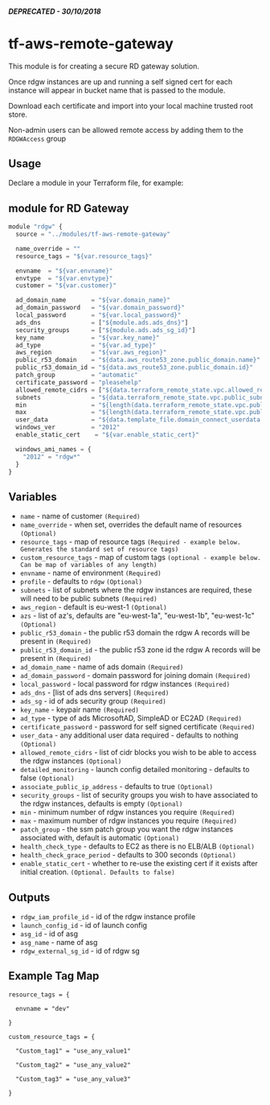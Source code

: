###### **DEPRECATED - 30/10/2018**

tf-aws-remote-gateway
========================

This module is for creating a secure RD gateway solution.

Once rdgw instances are up and running a self signed cert for each instance will appear in bucket name that is passed to the module.

Download each certificate and import into your local machine trusted root store.

Non-admin users can be allowed remote access by adding them to the `RDGWAccess` group

Usage
-----

Declare a module in your Terraform file, for example:

## module for RD Gateway

```js
module "rdgw" {
  source = "../modules/tf-aws-remote-gateway"

  name_override = ""
  resource_tags = "${var.resource_tags}"

  envname  = "${var.envname}"
  envtype  = "${var.envtype}"
  customer = "${var.customer}"

  ad_domain_name       = "${var.domain_name}"
  ad_domain_password   = "${var.domain_password}"
  local_password       = "${var.local_password}"
  ads_dns              = ["${module.ads.ads_dns}"]
  security_groups      = ["${module.ads.ads_sg_id}"]
  key_name             = "${var.key_name}"
  ad_type              = "${var.ad_type}"
  aws_region           = "${var.aws_region}"
  public_r53_domain    = "${data.aws_route53_zone.public_domain.name}"
  public_r53_domain_id = "${data.aws_route53_zone.public_domain.id}"
  patch_group          = "automatic"
  certificate_password = "pleasehelp"
  allowed_remote_cidrs = ["${data.terraform_remote_state.vpc.allowed_remote_cidrs}"]
  subnets              = "${data.terraform_remote_state.vpc.public_subnets}"
  min                  = "${length(data.terraform_remote_state.vpc.public_subnets)}"
  max                  = "${length(data.terraform_remote_state.vpc.public_subnets)}"
  user_data            = "${data.template_file.domain_connect_userdata.rendered}"
  windows_ver          = "2012"
  enable_static_cert    = "${var.enable_static_cert}"

  windows_ami_names = {
    "2012" = "rdgw*"
  }
}
```

Variables
---------

- `name`                        - name of customer `(Required)`
- `name_override`               - when set, overrides the default name of resources `(Optional)`
- `resource_tags`               - map of resource tags `(Required - example below. Generates the standard set of resource tags)`
- `custom_resource_tags`        - map of custom tags `(optional - example below. Can be map of variables of any length)`
- `envname`                     - name of environment `(Required)`
- `profile`                     - defaults to `rdgw` `(Optional)`
- `subnets`                     - list of subnets where the rdgw instances are required, these will need to be public subnets `(Required)`
- `aws_region`                  - default is eu-west-1 `(Optional)`
- `azs`                         - list of az's, defaults are "eu-west-1a", "eu-west-1b", "eu-west-1c" `(Optional)`
- `public_r53_domain`           - the public r53 domain the rdgw A records will be present in `(Required)`
- `public_r53_domain_id`        - the public r53 zone id the rdgw A records will be present in `(Required)`
- `ad_domain_name`              - name of ads domain `(Required)`
- `ad_domain_password`          - domain password for joining domain `(Required)`
- `local_password`              - local password for rdgw instances `(Required)`
- `ads_dns`                     - [list of ads dns servers] `(Required)`
- `ads_sg`                      - id of ads security group `(Required)`
- `key_name`                    - keypair name `(Required)`
- `ad_type`                     - type of ads MicrosoftAD, SimpleAD or EC2AD `(Required)`
- `certificate_password`        - password for self signed certificate `(Required)`
- `user_data`                   - any additional user data required - defaults to nothing `(Optional)`
- `allowed_remote_cidrs`        - list of cidr blocks you wish to be able to access the rdgw instances `(Optional)`
- `detailed_monitoring`         - launch config detailed monitoring - defaults to false `(Optional)`
- `associate_public_ip_address` - defaults to true `(Optional)`
- `security_groups`             - list of security groups you wish to have associated to the rdgw instances, defaults is empty  `(Optional)`
- `min`                         - minimum number of rdgw instances you require `(Required)`
- `max`                         - maximum number of rdgw instances you require `(Required)`
- `patch_group`                 - the ssm patch group you want the rdgw instances associated with, default is automatic `(Optional)`
- `health_check_type`           - defaults to EC2 as there is no ELB/ALB `(Optional)`
- `health_check_grace_period`   - defaults to 300 seconds `(Optional)`
- `enable_static_cert`          - whether to re-use the existing cert if it exists after initial creation. `(Optional. Defaults to false)`

Outputs
-------

- `rdgw_iam_profile_id` - id of the rdgw instance profile
- `launch_config_id`    - id of launch config
- `asg_id`              - id of asg
- `asg_name`            - name of asg
- `rdgw_external_sg_id` - id of rdgw sg

Example Tag Map
---------------

`resource_tags = {`

`  envname = "dev"`

`}`

`custom_resource_tags = {`

`  "Custom_tag1" = "use_any_value1"`

`  "Custom_tag2" = "use_any_value2"`

`  "Custom_tag3" = "use_any_value3"`

`}`

